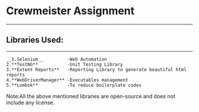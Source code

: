 # Crewmeister Assignment

---
## Libraries Used:

----
    __1.Selenium__         -Web Automation
    2.**TestNG**           -Unit Testing Library
    3.**Extent Reports**   -Reporting Library to generate beautiful html reports
    4.**WebDriverManager** -Executables management
    5.**Lombok**           -To reduce boilerplate codes

Note:All the above mentioned libraries are open-source and does not include any license.




